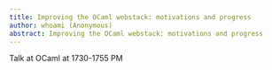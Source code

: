 ```yaml
---
title: Improving the OCaml webstack: motivations and progress
author: whoami (Anonymous)
abstract: Improving the OCaml webstack: motivations and progress
---
```


Talk at OCaml at 1730-1755 PM
